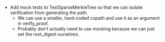 * Add mock tests to TestSparseMerkleTree so that we can isolate verification from generating the path.
	* We can use a smaller, hard-coded copath and use it as an argument in verify_proof.
	* Probably don't actually need to use mocking because we can just set the root_digest ourselves.